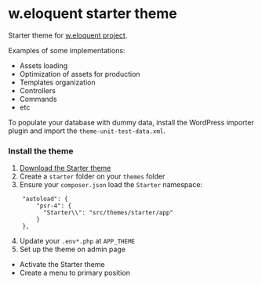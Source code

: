 w.eloquent starter theme
========================

Starter theme for [w.eloquent project](https://github.com/bruno-barros/w.eloquent).

Examples of some implementations:

- Assets loading
- Optimization of assets for production
- Templates organization
- Controllers
- Commands
- etc

To populate your database with dummy data, install the WordPress importer plugin and import the `theme-unit-test-data.xml`.

### Install the theme

1) [Download the Starter theme](https://github.com/bruno-barros/weloquent-starter-theme/archive/master.zip) <br>
2) Create a `starter` folder on your `themes` folder<br>
3) Ensure your `composer.json` load the `Starter` namespace:<br>
```
	"autoload": {
        "psr-4": {
          "Starter\\": "src/themes/starter/app"
        }
    },
```
4) Update your `.env*.php` at `APP_THEME`<br>
5) Set up the theme on admin page<br>
- Activate the Starter theme<br>
- Create a menu to primary position<br>